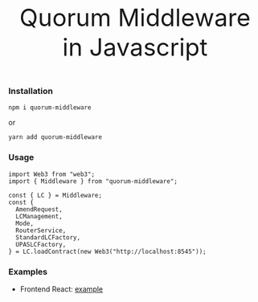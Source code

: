 <p align="center" style="font-size: 48px">
  Quorum Middleware in Javascript
</p>

### Installation

```
npm i quorum-middleware
```

or

```
yarn add quorum-middleware
```

### Usage

```
import Web3 from "web3";
import { Middleware } from "quorum-middleware";

const { LC } = Middleware;
const {
  AmendRequest,
  LCManagement,
  Mode,
  RouterService,
  StandardLCFactory,
  UPASLCFactory,
} = LC.loadContract(new Web3("http://localhost:8545"));
```

### Examples

-   Frontend React: [example](https://github.com/FPT-Blockchain-Lab/quorum-middleware/tree/main/example/ui)
